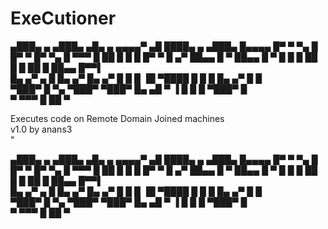 # ExeCutioner

           
▄███▄      ▄  ▄███▄   ▄█▄      ▄     ▄▄▄▄▀ ▄█ ████▄    ▄   ▄███▄   █▄▄▄▄ 
█▀   ▀ ▀▄   █ █▀   ▀  █▀ ▀▄     █ ▀▀▀ █    ██ █   █     █  █▀   ▀  █  ▄▀ 
██▄▄     █ ▀  ██▄▄    █   ▀  █   █    █    ██ █   █ ██   █ ██▄▄    █▀▀▌  
█▄   ▄▀ ▄ █   █▄   ▄▀ █▄  ▄▀ █   █   █     ▐█ ▀████ █ █  █ █▄   ▄▀ █  █  
▀███▀  █   ▀▄ ▀███▀   ▀███▀  █▄ ▄█  ▀       ▐       █  █ █ ▀███▀     █   
        ▀                     ▀▀▀                   █   ██          ▀    
                                                                         
Executes code on Remote Domain Joined machines              
   v1.0 by anans3                                                                                                             
"


▄███▄      ▄  ▄███▄   ▄█▄      ▄     ▄▄▄▄▀ ▄█ ████▄    ▄   ▄███▄   █▄▄▄▄ 
█▀   ▀ ▀▄   █ █▀   ▀  █▀ ▀▄     █ ▀▀▀ █    ██ █   █     █  █▀   ▀  █  ▄▀ 
██▄▄     █ ▀  ██▄▄    █   ▀  █   █    █    ██ █   █ ██   █ ██▄▄    █▀▀▌  
█▄   ▄▀ ▄ █   █▄   ▄▀ █▄  ▄▀ █   █   █     ▐█ ▀████ █ █  █ █▄   ▄▀ █  █  
▀███▀  █   ▀▄ ▀███▀   ▀███▀  █▄ ▄█  ▀       ▐       █  █ █ ▀███▀     █   
        ▀                     ▀▀▀                   █   ██          ▀    
                                                                         
